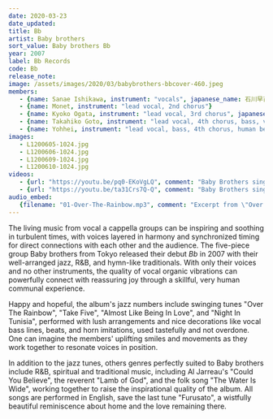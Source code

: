 ```yaml
---
date: 2020-03-23
date_updated: 
title: Bb
artist: Baby brothers
sort_value: Baby brothers Bb
year: 2007
label: Bb Records
code: Bb
release_note: 
image: /assets/images/2020/03/babybrothers-bbcover-460.jpeg
members:
   - {name: Sanae Ishikawa, instrument: "vocals", japanese_name: 石川早苗, url: "http://blog.livedoor.jp/sanny_jazz/"}
   - {name: Monet, instrument: "lead vocal, 2nd chorus"}
   - {name: Kyoko Ogata, instrument: "lead vocal, 3rd chorus", japanese_name: 緒方京子}
   - {name: Takahiko Goto, instrument: "lead vocal, 4th chorus, bass, voice trumpet"}
   - {name: Yohhei, instrument: "lead vocal, bass, 4th chorus, human beat box"}
images: 
   - L1200605-1024.jpg
   - L1200606-1024.jpg
   - L1200609-1024.jpg
   - L1200610-1024.jpg
videos: 
   - {url: "https://youtu.be/pq0-EKoVgLQ", comment: "Baby Brothers singing \"My Favorite Things\" live"}
   - {url: "https://youtu.be/ta31Crs7Q-Q", comment: "Baby Brothers singing live part 2"}
audio_embed:
   {filename: "01-Over-The-Rainbow.mp3", comment: "Excerpt from \"Over The Rainbow\", the first track on the album:"}
---
```

The living music from vocal a cappella groups can be inspiring and soothing in turbulent times, with voices layered in harmony and synchronized timing for direct connections with each other and the audience. The five-piece group Baby brothers from Tokyo released their debut *Bb* in 2007 with their well-arranged jazz, R&amp;B, and hymn-like traditionals. With only their voices and no other instruments, the quality of vocal organic vibrations can powerfully connect with reassuring joy through a skillful, very human communal experience.

Happy and hopeful, the album's jazz numbers include swinging tunes "Over The Rainbow", "Take Five", "Almost Like Being In Love", and "Night In Tunisia", performed with lush arrangements and nice decorations like vocal bass lines, beats, and horn imitations, used tastefully and not overdone. One can imagine the members' uplifting smiles and movements as they work together to resonate voices in position.

In addition to the jazz tunes, others genres perfectly suited to Baby brothers include R&amp;B, spiritual and traditional music, including Al Jarreau's "Could You Believe", the reverent "Lamb of God", and the folk song "The Water Is Wide", working together to raise the inspirational quality of the album. All songs are performed in English, save the last tune "Furusato", a wistfully beautiful reminiscence about home and the love remaining there.
